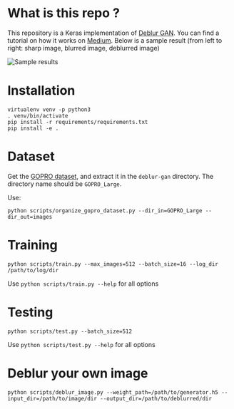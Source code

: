 # What is this repo ?

This repository is a Keras implementation of [Deblur GAN](https://arxiv.org/pdf/1711.07064.pdf). You can find a tutorial on how it works on [Medium](https://blog.sicara.com/keras-generative-adversarial-networks-image-deblurring-45e3ab6977b5). Below is a sample result (from left to right: sharp image, blurred image, deblurred image)

![Sample results](./sample/results0.png)

# Installation

```
virtualenv venv -p python3
. venv/bin/activate
pip install -r requirements/requirements.txt
pip install -e .
```

# Dataset

Get the [GOPRO dataset](https://drive.google.com/file/d/1H0PIXvJH4c40pk7ou6nAwoxuR4Qh_Sa2/view?usp=sharing), and extract it in the `deblur-gan` directory. The directory name should be `GOPRO_Large`.

Use:
```
python scripts/organize_gopro_dataset.py --dir_in=GOPRO_Large --dir_out=images
```

# Training

```
python scripts/train.py --max_images=512 --batch_size=16 --log_dir /path/to/log/dir
```

Use `python scripts/train.py --help` for all options

# Testing

```
python scripts/test.py --batch_size=512
```

Use `python scripts/test.py --help` for all options

# Deblur your own image

```
python scripts/deblur_image.py --weight_path=/path/to/generator.h5 --input_dir=/path/to/image/dir --output_dir=/path/to/deblurred/dir
```
